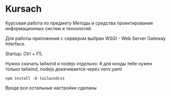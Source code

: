 # Kursach
Курсовая работа по предмету Методы и средства проектирования информационных систем и технологий.

Для работы приложения с сервером выбран WSGI - Web Server Gateway Interface.

Startup:
Ctrl + F5.

Нужно скачать tailwind и nodejs отдельно: # для конды тебе нужен только tailwind, nodejs докачивается через venv.yaml
```
npm install -D tailwindcss
```
Вроде все остальные настройки cделаны